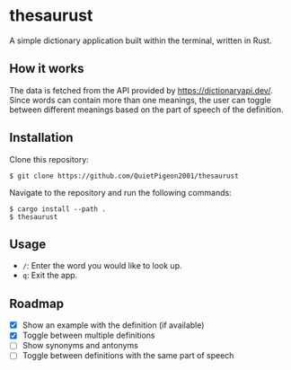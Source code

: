 # thesaurust
A simple dictionary application built within the terminal, written in Rust. 
## How it works
The data is fetched from the API provided by https://dictionaryapi.dev/. Since words can contain more than one meanings, the user can toggle between different meanings based on the part of speech of the definition.
## Installation
Clone this repository:
```
$ git clone https://github.com/QuietPigeon2001/thesaurust
```
Navigate to the repository and run the following commands:
```
$ cargo install --path .
$ thesaurust
```
## Usage
* `/`: Enter the word you would like to look up.
* `q`: Exit the app.
## Roadmap
- [x] Show an example with the definition (if available)
- [x] Toggle between multiple definitions
- [ ] Show synonyms and antonyms
- [ ] Toggle between definitions with the same part of speech
